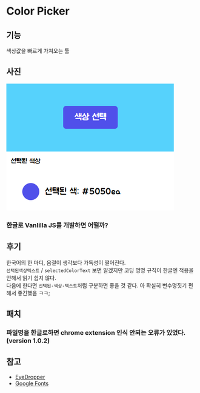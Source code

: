 # Color Picker

## 기능

색상값을 빠르게 가져오는 툴

## 사진

![image](./image.png)

### 한글로 Vanlilla JS를 개발하면 어떨까?

## 후기

한국어의 한 마디, 음절이 생각보다 가독성이 떨어진다. </br>
`선택된색상텍스트` / `selectedColorText` 보면 알겠지만 코딩 명명 규칙이 한글엔 적용을 안해서 읽기 쉽지 않다. </br>
다음에 한다면 `선택된-색상-텍스트`처럼 구분하면 좋을 것 같다. 아 확실히 변수명짓기 편해서 좋긴했음 ㅋㅋ;

## 패치

### 파일명을 한글로하면 chrome extension 인식 안되는 오류가 있었다. (version 1.0.2)

## 참고

- [EyeDropper](https://developer.mozilla.org/en-US/docs/Web/API/EyeDropper)
- [Google Fonts](https://fonts.google.com/?subset=korean&noto.script=Kore)
